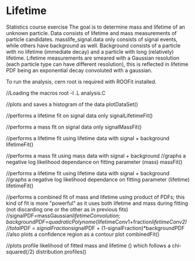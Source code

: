 # Lifetime
Statistics course exercise
The goal is to determine mass and lifetime of an unknown particle. Data consists of lifetime and mass measurements of particle candidates. masslife_signal.data only consists of signal events, while others have background as well. Background consists of a particle with no lifetime (immediate decay) and a particle with long (relatively) lifetime. Lifetime measurements are smeared with a Gaussian resolution (each particle type can have different resolution), this is reflected in lifetime PDF being an exponential decay convoluted with a gaussian.

To run the analysis, cern root is required with ROOFit installed.

//Loading the macros
root -l
.L analysis.C

//plots and saves a histogram of the data
plotDataSet()

//performs a lifetime fit on signal data only
signalLifetimeFit()

//performs a mass fit on signal data only
signalMassFit()

//performs a lifetime fit using lifetime data with signal + background
lifetimeFit()

//performs a mass fit using mass data with signal + background
//graphs a negative log likelihood dependance on fitting parameter (mass)
massFit()

//performs a lifetime fit using lifetime data with signal + background
//graphs a negative log likelihood dependance on fitting parameter (lifetime)
lifetimeFit()

//performs a combined fit of mass and lifetime using product of PDFs; this kind of fit is more "powerful" as it uses both lifetime and mass during fitting (not discarding one or the other as in previous fits)
//signalPDF=massGaussian*lifetimeConvolution; backgroundPDF=quadraticPolynome*(lifetimeConv1+fraction*lifetimeConv2)
//totalPDF = signalFraction*signalPDF + (1-signalFraction)*backgroundPDF
//also plots a confidence region as a contour plot
combinedFit()

//plots profile likelihood of fitted mass and lifetime () which follows a chi-squared(/2) distribution
profiles()
